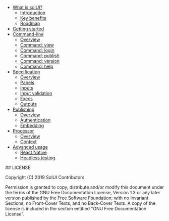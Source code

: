 * [What is solUI?](WhatIsSolUI)
  * [Introduction](WhatIsSolUI/Introduction)
  * [Key benefits](WhatIsSolUI/KeyBenefits)
  * [Roadmap](WhatIsSolUI/Roadmap)
* [Getting started](GettingStarted)
* [Command-line](CommandLine)
  * [Overview](CommandLine/Overview)
  * [Command: view](CommandLine/View)
  * [Command: login](CommandLine/Login)
  * [Command: publish](CommandLine/Publish)
  * [Command: version](CommandLine/Version)
  * [Command: help](CommandLine/Help)
* [Specification](Specification)
  * [Overview](Specification/Overview)
  * [Panels](Specification/Panels)
  * [Inputs](Specification/Inputs)
  * [Input validation](Specification/InputValidation)
  * [Execs](Specification/Execs)
  * [Outputs](Specification/Outputs)
* [Publishing](Publishing)
  * [Overview](Publishing/Overview)
  * [Authentication](Publishing/Authentication)
  * [Embedding](Publishing/Embedding)
* [Processor](Processor)
  * [Overview](Processor/Overview)
  * [Context](Processor/Context)
* [Advanced usage](AdvancedUsage)
  * [React Native](AdvancedUsage/ReactNative)
  * [Headless testing](AdvancedUsage/HeadlessTesting)


## LICENSE

Copyright (C) 2019 SolUI Contributors

Permission is granted to copy, distribute and/or modify this document
under the terms of the GNU Free Documentation License, Version 1.3
or any later version published by the Free Software Foundation;
with no Invariant Sections, no Front-Cover Texts, and no Back-Cover Texts.
A copy of the license is included in the section entitled "GNU
Free Documentation License".
